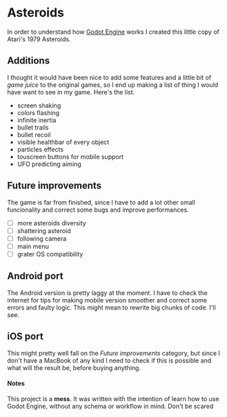 # Asteroids
In order to understand how [Godot Engine](https://godotengine.org) works I created this little copy of Atari's 1979 Asteroids.

## Additions
I thought it would have been nice to add some features and a little bit of *game juice* to the original games, so I end up making a list of thing I would have want to see in my game.
Here's the list.
* screen shaking
* colors flashing
* infinite inertia
* bullet trails
* bullet recoil
* visible healthbar of every object
* particles effects
* touscreen buttons for mobile support
* UFO predicting aiming

## Future improvements
The game is far from finished, since I have to add a lot other small funcionality and correct some bugs and improve performances.
- [ ] more asteroids diversity
- [ ] shattering asteroid
- [ ] following camera
- [ ] main menu
- [ ] grater OS compatibility

## Android port
The Android version is pretty laggy at the moment.
I have to check the internet for tips for making mobile version smoother and correct some errors and faulty logic.
This might mean to rewrite big chunks of code.
I'll see.

## iOS port
This might pretty well fall on the *Future improvements* category, but since I don't have a MacBook of any kind I need to check if this is possible and what will the result be, before buying anything.

#### Notes
This project is a **mess**. It was written with the intention of learn how to use Godot Engine, without any schema or workflow in mind.
Don't be scared
